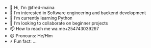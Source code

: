- 👋 Hi, I’m @fred-maina
- 👀 I’m interested in Software engineering and backend development
- 🌱 I’m currently learning Python
- 💞️ I’m looking to collaborate on beginner projects
- 📫 How to reach me wa.me+254743039297
- 😄 Pronouns: He/Him
- ⚡ Fun fact: ...

<!---
fred-maina/fred-maina is a ✨ special ✨ repository because its `README.md` (this file) appears on your GitHub profile.
You can click the Preview link to take a look at your changes.
--->
